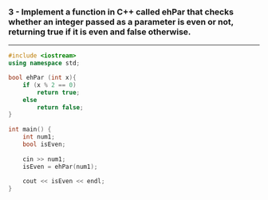 ### 3 - Implement a function in C++ called ehPar that checks whether an integer passed as a parameter is even or not, returning true if it is even and false otherwise.

---

```cpp
#include <iostream>
using namespace std;

bool ehPar (int x){
    if (x % 2 == 0)
        return true;
    else
        return false;
}
  
int main() {
    int num1;
    bool isEven;
    
    cin >> num1;
    isEven = ehPar(num1);
    
    cout << isEven << endl;
}
